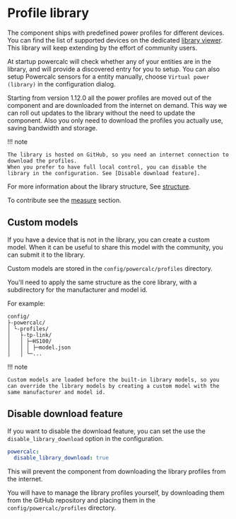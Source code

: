 # Profile library

The component ships with predefined power profiles for different devices.
You can find the list of supported devices on the dedicated [library viewer](https://powercalc.lauwbier.nl).
This library will keep extending by the effort of community users.

At startup powercalc will check whether any of your entities are in the library, and will provide a discovered entry for you to setup.
You can also setup Powercalc sensors for a entity manually, choose `Virtual power (library)` in the configuration dialog.

Starting from version 1.12.0 all the power profiles are moved out of the component and are downloaded from the internet on demand.
This way we can roll out updates to the library without the need to update the component.
Also you only need to download the profiles you actually use, saving bandwidth and storage.

!!! note

    The library is hosted on GitHub, so you need an internet connection to download the profiles.
    When you prefer to have full local control, you can disable the library in the configuration. See [Disable download feature].

For more information about the library structure, See [structure](structure.md).

To contribute see the [measure](../contributing/measure.md) section.

## Custom models

If you have a device that is not in the library, you can create a custom model.
When it can be useful to share this model with the community, you can submit it to the library.

Custom models are stored in the `config/powercalc/profiles` directory.

You'll need to apply the same structure as the core library, with a subdirectory for the manufacturer and model id.

For example:

```text
config/
├-powercalc/
│ └-profiles/
│   ├-tp-link/
│   │ ├─HS100/
│   │ │ ├─model.json
│   │ └─...
```

!!! note

    Custom models are loaded before the built-in library models, so you can override the library models by creating a custom model with the same manufacturer and model id.

## Disable download feature

If you want to disable the download feature, you can set the use the `disable_library_download` option in the configuration.

```yaml
powercalc:
  disable_library_download: true
```

This will prevent the component from downloading the library profiles from the internet.

You will have to manage the library profiles yourself, by downloading them from the GitHub repository and placing them in the `config/powercalc/profiles` directory.
